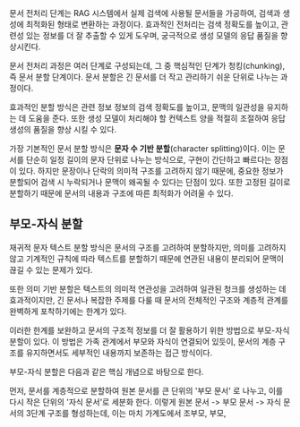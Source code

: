 문서 전처리 단계는 RAG 시스템에서 실제 검색에 사용될 문서들을 가공하여, 검색과 생성에 최적화된 형태로 변환하는 과정이다. 효과적인 전처리는 검색 정확도를 높이고, 관련성 있는 정보를 더 잘 추출할 수 있게 도우며, 궁극적으로 생성 모델의 응답 품질을 향상시킨다.

문서 전처리 과정은 여러 단계로 구성되는데, 그 중 핵심적인 단계가 청킹(chunking), 즉 문서 분할 단계이다. 문서 분할은 긴 문서를 더 작고 관리하기 쉬운 단위로 나누는 과정이다.

효과적인 분할 방식은 관련 정보 정보의 검색 정확도를 높이고, 문맥의 일관성을 유지하는 데 도움을 준다. 또한 생성 모델이 처리해야 할 컨텍스트 양을 적절히 조절하여 응답 생성의 품질을 향상 시킬 수 있다.

가장 기본적인 문서 분할 방식은 **문자 수 기반 분할**(character splitting)이다.
이는 문서를 단순히 일정 길이의 문자 단위로 나누는 방식으로, 구현이 간단하고 빠르다는 장점이 있다. 
하지만 문장이나 단락의 의미적 구조를 고려하지 않기 때문에, 중요한 정보가 분할되어 검색 시 누락되거나 문맥이 왜곡될 수 있다는 단점이 있다. 또한 고정된 길이로 분할하기 때문에 문서의 내용과 구조에 따른 최적화가 어려울 수 있다.

## 부모-자식 분할

재귀적 문자 텍스트 분할 방식은 문서의 구조를 고려하여 분할하지만, 의미를 고려하지 않고 기계적인 규칙에 따라 텍스트를 분할하기 때문에 연관된 내용이 분리되어 문맥이 끊길 수 있는 문제가 있다. 

또한 의미 기반 분할은 텍스트의 의미적 연관성을 고려하여 일관된 청크를 생성하는 데 효과적이지만, 긴 문서나 복잡한 주제를 다룰 때 문서의 전체적인 구조와 계층적 관계를 완벽하게 포착하기에는 한계가 있다.

이러한 한계를 보완하고 문서의 구조적 정보를 더 잘 활용하기 위한 방법으로 부모-자식 분할이 있다.
이 방법은 가족 관계에서 부모와 자식이 연결되어 있듯이, 문서의 계층 구조를 유지하면서도 세부적인 내용까지 보존하는 접근 방식이다.

부모-자식 분할은 다음과 같은 핵심 개념으로 바탕으로 한다.

먼저, 문서를 계층적으로 분할하여 원본 문서를 큰 단위의 '부모 문서' 로 나누고, 이를 다시 작은 단위의 '자식 문서'로 세분화 한다. 이렇게 원본 문서 -> 부모 문서 -> 자식 문서의 3단계 구조를 형성하는데, 이는 마치 가계도에서 조부모, 부모, 